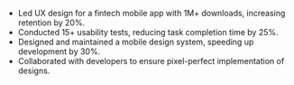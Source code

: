 - Led UX design for a fintech mobile app with 1M+ downloads, increasing retention by 20%.
- Conducted 15+ usability tests, reducing task completion time by 25%.
- Designed and maintained a mobile design system, speeding up development by 30%.
- Collaborated with developers to ensure pixel-perfect implementation of designs.
